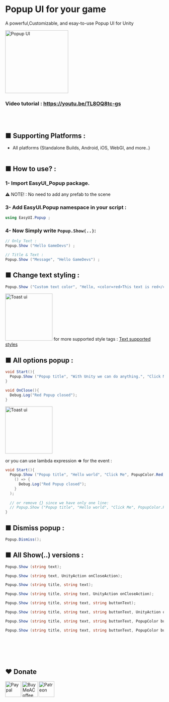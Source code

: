 # Popup UI for your game
A powerful,Customizable, and esay-to-use Popup UI for Unity

<img src="https://www.mediafire.com/convkey/f35a/ckkdemla8fuv41z7g.jpg" alt="Popup UI" height="200" />

### Video tutorial : https://youtu.be/TL8OQ8tc-gs
<br><br>



## ■ Supporting Platforms :
- All platforms (Standalone Builds, Android, iOS, WebGl, and more..)
<br><br>
## ■ How to use?  :
### 1- Import **EasyUI_Popup** package.
⚠️ NOTE! : No need to add any prefab to the scene
### 3- Add **EasyUI.Popup** namespace in your script :
```c#
using EasyUI.Popup ;
```
### 4- Now Simply write ```Popup.Show(..)```:
```c#
// Only Text :
Popup.Show ("Hello GameDevs") ;

// Title & Text :
Popup.Show ("Message", "Hello GameDevs") ;
```

## ■ Change text styling :
```c#
Popup.Show ("Custom text color", "Hello, <color=red>This text is red</color>");
```
<img src="https://www.mediafire.com/convkey/4051/ubhdgel36ybq6kk7g.jpg" alt="Toast ui" height="150" />
for more supported style tags : <a href="https://docs.unity3d.com/Packages/com.unity.ugui@1.0/manual/StyledText.html">Text supported styles</a>

## ■ All options popup :
```c#
void Start(){
  Popup.Show ("Popup title", "With Unity we can do anything.", "Click Me", PopupColor.Red, OnClose);
}

void OnClose(){
  Debug.Log("Red Popup closed");
}
```
<img src="https://www.mediafire.com/convkey/4b81/015cvkokcznivci7g.jpg" alt="Toast ui" height="150" />

or you can use lambda expression **=>** for the event :
```c#
void Start(){
  Popup.Show ("Popup title", "Hello world", "Click Me", PopupColor.Red,
    () => {
      Debug.Log("Red Popup closed");
    }
  );
  
  // or remove {} since we have only one line:
  // Popup.Show ("Popup title", "Hello world", "Click Me", PopupColor.Red, () => Debug.Log("Red Popup closed") );
}
```

## ■ Dismiss popup :
```c#
Popup.Dismiss();
```

## ■ All Show(..) versions :
```c#
Popup.Show (string text);

Popup.Show (string text, UnityAction onCloseAction);

Popup.Show (string title, string text);

Popup.Show (string title, string text, UnityAction onCloseAction);

Popup.Show (string title, string text, string buttonText);

Popup.Show (string title, string text, string buttonText, UnityAction onCloseAction);

Popup.Show (string title, string text, string buttonText, PopupColor buttonColor);

Popup.Show (string title, string text, string buttonText, PopupColor buttonColor, UnityAction onCloseAction);
```



<br><br>
<br><br>
## ❤️ Donate

<a href="https://paypal.me/hamzaherbou" title="https://paypal.me/hamzaherbou" target="_blank"><img align="left" height="50" src="https://www.mediafire.com/convkey/72dc/iz78ys7vtfsl957zg.jpg" alt="Paypal"></a>

<a href="https://www.buymeacoffee.com/hamzaherbou" title="https://www.buymeacoffee.com/hamzaherbou" target="_blank"><img align="left" height="50" src="https://www.mediafire.com/convkey/66bc/dg3xdk96km1pt7gzg.jpg" alt="BuyMeACoffee"></a>

<a href="https://patreon.com/herbou" title="https://patreon.com/herbou" target="_blank"><img align="left" height="50" src="https://www.mediafire.com/convkey/57b1/0h171bqmdesoljczg.jpg" alt="Patreon"></a>
